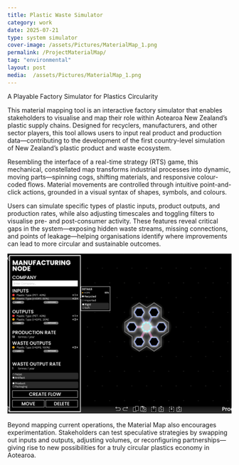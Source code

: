```yaml
---
title: Plastic Waste Simulator
category: work
date: 2025-07-21
type: system simulator
cover-image: /assets/Pictures/MaterialMap_1.png
permalink: /ProjectMaterialMap/
tag: "environmental"
layout: post
media:  /assets/Pictures/MaterialMap_1.png
---
```

A Playable Factory Simulator for Plastics Circularity

This material mapping tool is an interactive factory simulator that enables stakeholders to visualise and map their role within Aotearoa New Zealand’s plastic supply chains. Designed for recyclers, manufacturers, and other sector players, this tool allows users to input real product and production data—contributing to the development of the first country-level simulation of New Zealand’s plastic product and waste ecosystem.

Resembling the interface of a real-time strategy (RTS) game, this mechanical, constellated map transforms industrial processes into dynamic, moving parts—spinning cogs, shifting materials, and responsive colour-coded flows. Material movements are controlled through intuitive point-and-click actions, grounded in a visual syntax of shapes, symbols, and colours.

Users can simulate specific types of plastic inputs, product outputs, and production rates, while also adjusting timescales and toggling filters to visualise pre- and post-consumer activity. These features reveal critical gaps in the system—exposing hidden waste streams, missing connections, and points of leakage—helping organisations identify where improvements can lead to more circular and sustainable outcomes.

![Sub Image](/assets/Pictures/materialmap2.png)

Beyond mapping current operations, the Material Map also encourages experimentation. Stakeholders can test speculative strategies by swapping out inputs and outputs, adjusting volumes, or reconfiguring partnerships—giving rise to new possibilities for a truly circular plastics economy in Aotearoa.